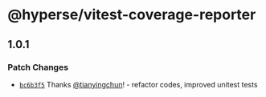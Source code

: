 # @hyperse/vitest-coverage-reporter

## 1.0.1

### Patch Changes

- [`bc6b3f5`](https://github.com/hyperse-io/vitest-coverage-reporter/commit/bc6b3f52fc8fa3857b47d5c80934b7d06279847a) Thanks [@tianyingchun](https://github.com/tianyingchun)! - refactor codes, improved unitest tests
